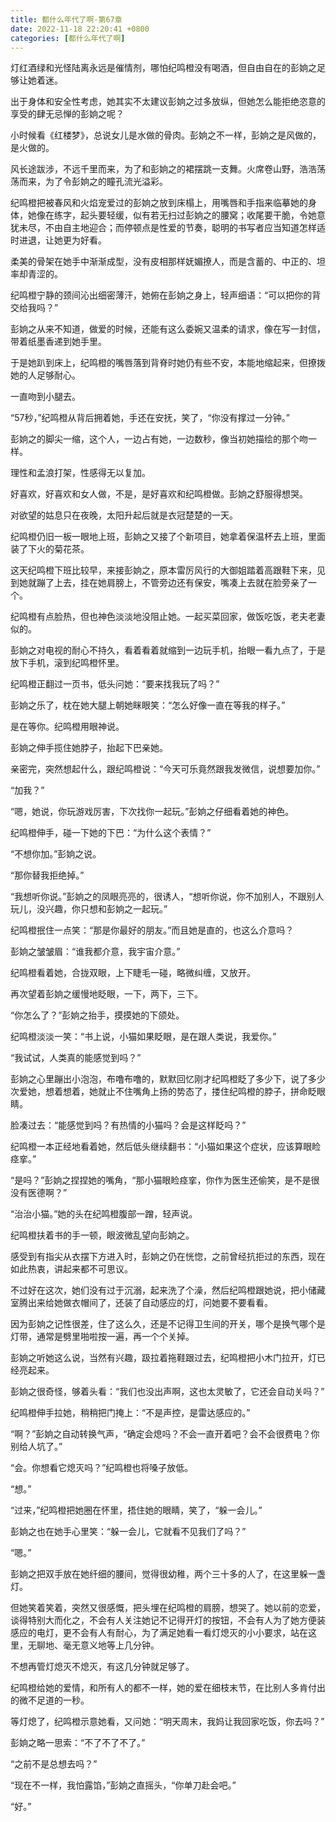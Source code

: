 ```yaml
---
title: 都什么年代了啊-第67章
date: 2022-11-18 22:20:41 +0800
categories: [都什么年代了啊]
---
```


灯红酒绿和光怪陆离永远是催情剂，哪怕纪鸣橙没有喝酒，但自由自在的彭姠之足够让她着迷。

出于身体和安全性考虑，她其实不太建议彭姠之过多放纵，但她怎么能拒绝恣意的享受的肆无忌惮的彭姠之呢？

小时候看《红楼梦》，总说女儿是水做的骨肉。彭姠之不一样，彭姠之是风做的，是火做的。

风长途跋涉，不远千里而来，为了和彭姠之的裙摆跳一支舞。火席卷山野，浩浩荡荡而来，为了令彭姠之的瞳孔流光溢彩。

纪鸣橙把被春风和火焰宠爱过的彭姠之放到床榻上，用嘴唇和手指来临摹她的身体，她像在练字，起头要轻缓，似有若无扫过彭姠之的腰窝；收尾要干脆，令她意犹未尽，不由自主地迎合；而停顿点是性爱的节奏，聪明的书写者应当知道怎样适时进退，让她更为好看。

柔美的骨架在她手中渐渐成型，没有皮相那样妩媚撩人，而是含蓄的、中正的、坦率却青涩的。

纪鸣橙宁静的颈间沁出细密薄汗，她俯在彭姠之身上，轻声细语：“可以把你的背交给我吗？”

彭姠之从来不知道，做爱的时候，还能有这么委婉又温柔的请求，像在写一封信，带着纸墨香递到她手里。

于是她趴到床上，纪鸣橙的嘴唇落到背脊时她仍有些不安，本能地缩起来，但撩拨她的人足够耐心。

一直吻到小腿去。

“57秒，”纪鸣橙从背后拥着她，手还在安抚，笑了，“你没有撑过一分钟。”

彭姠之的脚尖一缩，这个人，一边占有她，一边数秒，像当初她描绘的那个吻一样。

理性和孟浪打架，性感得无以复加。

好喜欢，好喜欢和女人做，不是，是好喜欢和纪鸣橙做。彭姠之舒服得想哭。

对欲望的姑息只在夜晚，太阳升起后就是衣冠楚楚的一天。

纪鸣橙仍旧一板一眼地上班，彭姠之又接了个新项目，她拿着保温杯去上班，里面装了下火的菊花茶。

这天纪鸣橙下班比较早，来接彭姠之，原本雷厉风行的大御姐踏着高跟鞋下来，见到她就蹦了上去，挂在她肩膀上，不管旁边还有保安，嘴凑上去就在脸旁亲了一个。

纪鸣橙有点脸热，但也神色淡淡地没阻止她。一起买菜回家，做饭吃饭，老夫老妻似的。

彭姠之对电视的耐心不持久，看着看着就缩到一边玩手机，抬眼一看九点了，于是放下手机，滚到纪鸣橙怀里。

纪鸣橙正翻过一页书，低头问她：“要来找我玩了吗？”

彭姠之乐了，枕在她大腿上朝她眯眼笑：“怎么好像一直在等我的样子。”

是在等你。纪鸣橙用眼神说。

彭姠之伸手揽住她脖子，抬起下巴亲她。

亲密完，突然想起什么，跟纪鸣橙说：“今天可乐竟然跟我发微信，说想要加你。”

“加我？”

“嗯，她说，你玩游戏厉害，下次找你一起玩。”彭姠之仔细看着她的神色。

纪鸣橙伸手，碰一下她的下巴：“为什么这个表情？”

“不想你加。”彭姠之说。

“那你替我拒绝掉。”

“我想听你说。”彭姠之的凤眼亮亮的，很诱人，“想听你说，你不加别人，不跟别人玩儿，没兴趣，你只想和彭姠之一起玩。”

纪鸣橙抿住一点笑：“那是你最好的朋友。”而且她是直的，也这么介意吗？

彭姠之皱皱眉：“谁我都介意，我宇宙介意。”

纪鸣橙看着她，合拢双眼，上下睫毛一碰，略微纠缠，又放开。

再次望着彭姠之缓慢地眨眼，一下，两下，三下。

“你怎么了？”彭姠之抬手，摸摸她的下颌处。

纪鸣橙淡淡一笑：“书上说，小猫如果眨眼，是在跟人类说，我爱你。”

“我试试，人类真的能感觉到吗？”

彭姠之心里蹦出小泡泡，布噜布噜的，默默回忆刚才纪鸣橙眨了多少下，说了多少次爱她，想着想着，她就止不住嘴角上扬的势态了，搂住纪鸣橙的脖子，拼命眨眼睛。

脸凑过去：“能感觉到吗？有热情的小猫吗？会是这样眨吗？”

纪鸣橙一本正经地看着她，然后低头继续翻书：“小猫如果这个症状，应该算眼睑痉挛。”

“是吗？”彭姠之捏捏她的嘴角，“那小猫眼睑痉挛，你作为医生还偷笑，是不是很没有医德啊？”

“治治小猫。”她的头在纪鸣橙腹部一蹭，轻声说。

纪鸣橙扶着书的手一顿，眼波微乱望向彭姠之。

感受到有指尖从衣摆下方进入时，彭姠之仍在恍惚，之前曾经抗拒过的东西，现在如此热衷，讲起来都不可思议。

不过好在这次，她们没有过于沉溺，起来洗了个澡，然后纪鸣橙跟她说，把小储藏室腾出来给她做衣帽间了，还装了自动感应的灯，问她要不要看看。

因为彭姠之记性很差，住了这么久，还是不记得卫生间的开关，哪个是换气哪个是灯带，通常是劈里啪啦按一遍，再一个个关掉。

彭姠之听她这么说，当然有兴趣，趿拉着拖鞋跟过去，纪鸣橙把小木门拉开，灯已经亮起来。

彭姠之很奇怪，够着头看：“我们也没出声啊，这也太灵敏了，它还会自动关吗？”

纪鸣橙伸手拉她，稍稍把门掩上：“不是声控，是雷达感应的。”

“啊？”彭姠之自动转换气声，“确定会熄吗？不会一直开着吧？会不会很费电？你别给人坑了。”

“会。你想看它熄灭吗？”纪鸣橙也将嗓子放低。

“想。”

“过来，”纪鸣橙把她圈在怀里，捂住她的眼睛，笑了，“躲一会儿。”

彭姠之也在她手心里笑：“躲一会儿，它就看不见我们了吗？”

“嗯。”

彭姠之把双手放在她纤细的腰间，觉得很幼稚，两个三十多的人了，在这里躲一盏灯。

但她笑着笑着，突然又很感慨，把头埋在纪鸣橙的肩膀，想哭了。她以前的恋爱，谈得特别大而化之，不会有人关注她记不记得开灯的按钮，不会有人为了她方便装感应的电灯，更不会有人有耐心，为了满足她看一看灯熄灭的小小要求，站在这里，无聊地、毫无意义地等上几分钟。

不想再管灯熄灭不熄灭，有这几分钟就足够了。

纪鸣橙给她的爱情，和所有人的都不一样，她的爱在细枝末节，在比别人多肯付出的微不足道的一秒。

等灯熄了，纪鸣橙示意她看，又问她：“明天周末，我妈让我回家吃饭，你去吗？”

彭姠之略一思索：“不了不了不了。”

“之前不是总想去吗？”

“现在不一样，我怕露馅，”彭姠之直摇头，“你单刀赴会吧。”

“好。”

